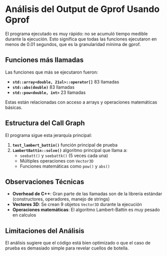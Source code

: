 # Análisis del Output de Gprof Usando Gprof

El programa ejecutado es muy rápido: no se acumuló tiempo medible durante la ejecución. Esto significa que todas las funciones ejecutaron en menos de 0.01 segundos, que es la granularidad mínima de gprof.

## Funciones más llamadas

Las funciones que más se ejecutaron fueron:

- **`std::array<double, 21ul>::operator[]`** 83 llamadas
- **`std::abs(double)`** 83 llamadas  
- **`std::pow<double, int>`** 23 llamadas

Estas están relacionadas con acceso a arrays y operaciones matemáticas básicas.

## Estructura del Call Graph

El programa sigue esta jerarquía principal:

1. **`test_lambert_battin()`** función principal de prueba
2. **`LambertBattin::solve()`** algoritmo principal que llama a:
   - `seebatt()` y `seebattk()` (5 veces cada una)
   - Múltiples operaciones con `Vector3D`
   - Funciones matemáticas como `pow()` y `abs()`

## Observaciones Técnicas

- **Overhead de C++**: Gran parte de las llamadas son de la librería estándar (constructores, operadores, manejo de strings)
- **Vectores 3D**: Se crean 9 objetos `Vector3D` durante la ejecución
- **Operaciones matemáticas**: El algoritmo Lambert-Battin es muy pesado en calculos

## Limitaciones del Análisis

El análisis sugiere que el código está bien optimizado o que el caso de prueba es demasiado simple para revelar cuellos de botella.